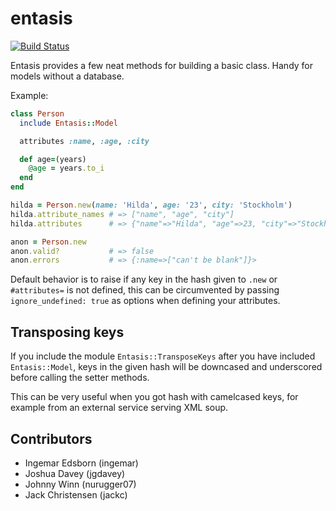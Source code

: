 entasis
=======

[![Build Status](https://secure.travis-ci.org/ingemar/entasis.png)](http://travis-ci.org/ingemar/entasis)

Entasis provides a few neat methods for building a basic class. Handy for models without a database.

Example:

```ruby
class Person
  include Entasis::Model

  attributes :name, :age, :city

  def age=(years)
    @age = years.to_i
  end
end

hilda = Person.new(name: 'Hilda', age: '23', city: 'Stockholm')
hilda.attribute_names # => ["name", "age", "city"]
hilda.attributes      # => {"name"=>"Hilda", "age"=>23, "city"=>"Stockholm"}

anon = Person.new
anon.valid?           # => false
anon.errors           # => {:name=>["can't be blank"]}>
```

Default behavior is to raise if any key in the hash given to `.new` or `#attributes=` is not defined,
this can be circumvented by passing `ignore_undefined: true` as options when defining your attributes.


Transposing keys
----------------

If you include the module `Entasis::TransposeKeys` after you have included `Entasis::Model`,
keys in the given hash will be downcased and underscored before calling the setter methods.

This can be very useful when you got hash with camelcased keys, for example from an external service serving XML soup.


Contributors
------------

  - Ingemar Edsborn (ingemar)
  - Joshua Davey (jgdavey)
  - Johnny Winn (nurugger07)
  - Jack Christensen (jackc)

